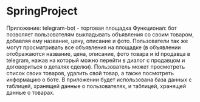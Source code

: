 # SpringProject
Приложение: telegram-bot - торговая площадка
Функционал: бот позволяет пользователям выкладывать объявления со своим товаром, добавляя ему название, цену, описание и фото. Пользователи так же могут просматривать все объявления на площадке (в объявлении отображаются название, цена, описание, фото товара и id продавца в telegram, нажав на который можно перейти в диалог с продавцом и договориться о деталях сделки). Пользователь может просмотреть список своих товаров, удалить свой товар, а также посмотреть информацию о боте. В приложении будет использована база данных с таблицей, хранящей данные о пользователях, и таблицей, хранящей данные о товарах.
